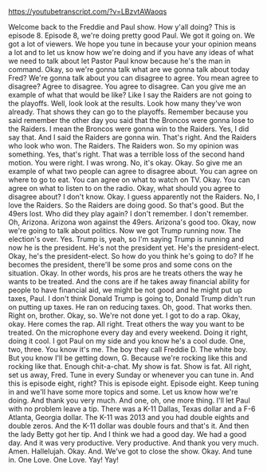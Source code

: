 https://youtubetranscript.com/?v=LBzvtAWaoqs

 Welcome back to the Freddie and Paul show. How y'all doing? This is episode 8. Episode 8, we're doing pretty good Paul. We got it going on. We got a lot of viewers. We hope you tune in because your your opinion means a lot and to let us know how we're doing and if you have any ideas of what we need to talk about let Pastor Paul know because he's the man in command. Okay, so we're gonna talk what are we gonna talk about today Fred? We're gonna talk about you can disagree to agree. You mean agree to disagree? Agree to disagree. You agree to disagree. Can you give me an example of what that would be like? Like I say the Raiders are not going to the playoffs. Well, look look at the results. Look how many they've won already. That shows they can go to the playoffs. Remember because you said remember the other day you said that the Broncos were gonna lose to the Raiders. I mean the Broncos were gonna win to the Raiders. Yes, I did say that. And I said the Raiders are gonna win. That's right. And the Raiders who look who won. The Raiders. The Raiders won. So my opinion was something. Yes, that's right. That was a terrible loss of the second hand motion. You were right. I was wrong. No, it's okay. Okay. So give me an example of what two people can agree to disagree about. You can agree on where to go to eat. You can agree on what to watch on TV. Okay. You can agree on what to listen to on the radio. Okay, what should you agree to disagree about? I don't know. Okay. I guess apparently not the Raiders. No, I love the Raiders. So the Raiders are doing good. So that's good. But the 49ers lost. Who did they play again? I don't remember. I don't remember. Oh, Arizona. Arizona won against the 49ers. Arizona's good too. Okay, now we're going to talk about politics. Now we got Trump running now. The election's over. Yes. Trump is, yeah, so I'm saying Trump is running and now he is the president. He's not the president yet. He's the president-elect. Okay, he's the president-elect. So how do you think he's going to do? If he becomes the president, there'll be some pros and some cons on the situation. Okay. In other words, his pros are he treats others the way he wants to be treated. And the cons are if he takes away financial ability for people to have financial aid, we might be not good and he might put up taxes, Paul. I don't think Donald Trump is going to, Donald Trump didn't run on putting up taxes. He ran on reducing taxes. Oh, good. That works then. Right on, brother. Okay, so. We're not done yet. I got to do a rap. Okay, okay. Here comes the rap. All right. Treat others the way you want to be treated. On the microphone every day and every weekend. Doing it right, doing it cool. I got Paul on my side and you know he's a cool dude. One, two, three. You know it's me. The boy they call Freddie D. The white boy. But you know I'll be getting down, G. Because we're rocking like this and rocking like that. Enough chit-a-chat. My show is fat. Show is fat. All right, set us away, Fred. Tune in every Sunday or whenever you can tune in. And this is episode eight, right? This is episode eight. Episode eight. Keep tuning in and we'll have some more topics and some. Let us know how we're doing. And thank you very much. And one, oh, one more thing. I'll let Paul with no problem leave a tip. There was a K-11 Dallas, Texas dollar and a F-6 Atlanta, Georgia dollar. The K-11 was 2013 and you had double eights and double zeros. And the K-11 dollar was double fours and that's it. And then the lady Betty got her tip. And I think we had a good day. We had a good day. And it was very productive. Very productive. And thank you very much. Amen. Hallelujah. Okay. And. We've got to close the show. Okay. And tune in. One Love. One Love. Yay! Yay!